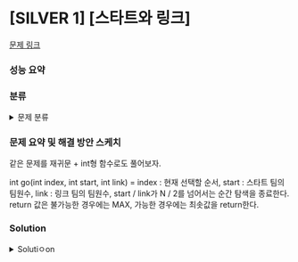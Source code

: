 # [SILVER 1] [스타트와 링크]

[문제 링크](https://www.acmicpc.net/problem/14889) 

### 성능 요약

### 분류

<details><summary>문제 분류</summary> 

[백트래킹]

</details>

### 문제 요약 및 해결 방안 스케치

같은 문제를 재귀문 + int형 함수로도 풀어보자.

int go(int index, int start, int link) = index : 현재 선택할 순서, start : 스타트 팀의 팀원수, link : 링크 팀의 팀원수, start / link가 N / 2를 넘어서는 순간 탐색을 종료한다. return 값은 불가능한 경우에는 MAX, 가능한 경우에는 최솟값을 return한다. 

### Solution

<details><summary>Solutiㅇon</summary> 

[Source Code]

</details>
